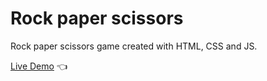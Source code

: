 # Rock paper scissors

Rock paper scissors game created with HTML, CSS and JS.

[Live Demo](https://llpingll.github.io/rock-paper-scissors/) :point_left: